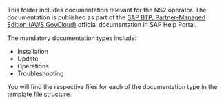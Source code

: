 This folder includes documentation relevant for the NS2 operator. The documentation is published as part of the [SAP BTP, Partner-Managed Edition (AWS GovCloud)](https://help.sap.com/docs/OPSAWS?state=DRAFT) official documentation in SAP Help Portal.

The mandatory documentation types include:

- Installation
- Update
- Operations
- Troubleshooting

You will find the respective files for each of the documentation type in the template file structure.
